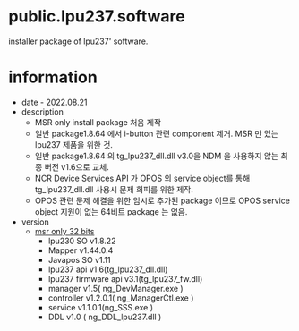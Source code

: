 # public.lpu237.software
installer package of lpu237' software.

# information
* date - 2022.08.21
* description
  * MSR only install package 처음 제작
  * 일반 package1.8.64 에서 i-button 관련 component 제거. MSR 만 있는 lpu237 제품을 위한 것.
  * 일반 package1.8.64 의 tg_lpu237_dll.dll v3.0을 NDM 을 사용하지 않는 최종 버전 v1.6으로 교체.
  * NCR Device Services API 가 OPOS 의 service object를 통해 tg_lpu237_dll.dll 사용시 문제 회피를 위한 제작.
  * OPOS 관련 문제 해결을 위한 임시로 추가된 package 이므로 OPOS service object 지원이 없는 64비트 package 는 없음.
* version
  * [msr only 32 bits](./msr_only/x86/lpu230_msr_only_1_8_64.msi)
    - lpu230 SO v1.8.22
    - Mapper v1.44.0.4
    - Javapos SO v1.11
    - lpu237 api v1.6(tg_lpu237_dll.dll)
    - lpu237 firmware api v3.1(tg_lpu237_fw.dll)
    - manager v1.5( ng_DevManager.exe )
    - controller v1.2.0.1( ng_ManagerCtl.exe )
    - service v1.1.0.1(ng_SSS.exe )
    - DDL v1.0 ( ng_DDL_lpu237.dll )
    